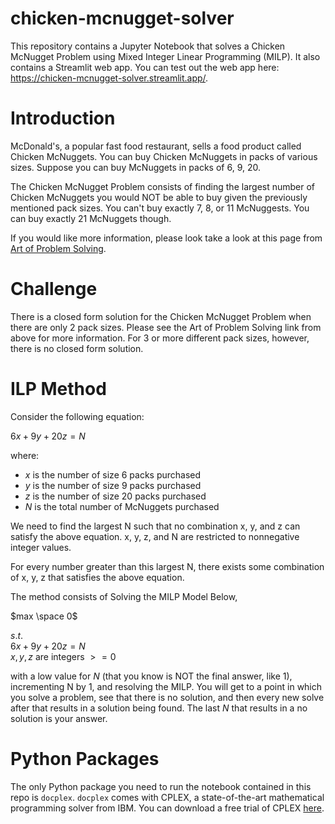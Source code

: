 # chicken-mcnugget-solver

This repository contains a Jupyter Notebook that solves a Chicken McNugget Problem using Mixed Integer Linear Programming (MILP). It also contains a Streamlit web app. You can test out the web app here: https://chicken-mcnugget-solver.streamlit.app/.

# Introduction

McDonald's, a popular fast food restaurant, sells a food product called Chicken McNuggets. You can buy Chicken McNuggets in packs of various sizes. Suppose you can buy McNuggets in packs of 6, 9, 20.

The Chicken McNugget Problem consists of finding the largest number of Chicken McNuggets you would NOT be able to buy given the previously mentioned pack sizes. You can't buy exactly 7, 8, or 11 McNuggests. You can buy exactly 21 McNuggets though.

If you would like more information, please look take a look at this page from [Art of Problem Solving](https://artofproblemsolving.com/wiki/index.php/Chicken_McNugget_Theorem#Origins).

# Challenge

There is a closed form solution for the Chicken McNugget Problem when there are only 2 pack sizes. Please see the Art of Problem Solving link from above for more information. For 3 or more different pack sizes, however, there is no closed form solution.

# ILP Method

Consider the following equation:

$6x + 9y + 20z = N$

where: 
* $x$ is the number of size 6 packs purchased 
* $y$ is the number of size 9 packs purchased
* $z$ is the number of size 20 packs purchased
* $N$ is the total number of McNuggets purchased

We need to find the largest N such that no combination x, y, and z can satisfy the above equation. x, y, z, and N are restricted to nonnegative integer values.

For every number greater than this largest N, there exists some combination of x, y, z that satisfies the above equation.

The method consists of Solving the MILP Model Below,

$max \space 0$

$s.t.$ <br />
$6x + 9y + 20z = N$  <br />
$x, y, z$ are integers $>=0$ <br />

with a low value for $N$ (that you know is NOT the final answer, like 1), incrementing N by 1, and resolving the MILP. You will get to a point in which you solve a problem, see that there is no solution, and then every new solve after that results in a solution being found. The last $N$ that results in a no solution is your answer.

# Python Packages

The only Python package you need to run the notebook contained in this repo is `docplex`. `docplex` comes with CPLEX, a state-of-the-art mathematical programming solver from IBM. You can download a free trial of CPLEX [here](https://www.ibm.com/account/reg/us-en/signup?formid=urx-20028).
